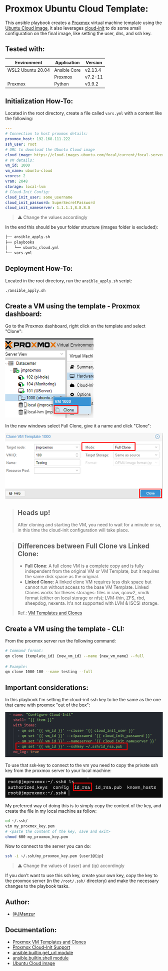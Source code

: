 # Proxmox Ubuntu Cloud Template:

This ansible playbook creates a [Proxmox](https://pve.proxmox.com/wiki/Main_Page) virtual machine template using the [Ubuntu Cloud image](https://cloud-images.ubuntu.com/), it also leverages [cloud-init](https://cloudinit.readthedocs.io/en/latest/) to do some small configuration on the final image, like setting the user, dns, and ssh key.

## Tested with: 

| Environment | Application | Version  |
| ----------------- |-----------|---------|
| WSL2 Ubuntu 20.04 | Ansible Core | v2.13.4  |
|  | Proxmox | v7.2-11  |
| Proxmox | Python | v3.9.2  |

## Initialization How-To:

Located in the root directory, create a file called `vars.yml` with a content like the following:

```yml
---
# Connection to host proxmox details:
proxmox_host: 192.168.111.222
ssh_user: root
# URL to download the Ubuntu Cloud image
cloud_image: https://cloud-images.ubuntu.com/focal/current/focal-server-cloudimg-amd64.img
# VM details:
vm_id: 1000
vm_name: ubuntu-cloud
vcores: 2
vram: 2048
storage: local-lvm
# Cloud-Init Config:
cloud_init_user: some_username
cloud_init_password: SuperSecretPassword
cloud_init_nameserver: 1.1.1.1,8.8.8.8
```
> :warning: Change the values accordingly  

In the end this should be your folder structure (images folder is excluded):

```bash
├── ansible_apply.sh
├── playbooks
│   └── ubuntu_cloud.yml
└── vars.yml
```
## Deployment How-To:

Located in the root directory, run the `ansible_apply.sh` script:

```bash
./ansible_apply.sh
```

## Create a VM using the template - Proxmox dashboard:

Go to the Proxmox dashboard, right click on the template and select "Clone":

![App Screenshot](images/proxmox_cloud_image_3.png)

In the new windows select Full Clone, give it a name and click "Clone":

![App Screenshot](images/proxmox_cloud_image_4.png)

> ## Heads up!
> After cloning and starting the VM, you need to wait for a minute or so, in this time the cloud-init configuration will take place.

> ## Differences between Full Clone vs Linked Clone:
> - **Full Clone**: A full clone VM is a complete copy and is fully independent from the original VM or VM Template, but it requires the same disk space as the original.
> - **Linked Clone**: A linked clone VM requires less disk space but cannot run without access to the base VM Template. Linked Clones works for theses storages: files in raw, qcow2, vmdk format (either on local storage or nfs); LVM-thin, ZFS, rbd, sheepdog, nexenta. It's not supported with LVM & ISCSI storage.
>
> Ref.: [VM Templates and Clones](https://pve.proxmox.com/wiki/VM_Templates_and_Clones)


## Create a VM using the template - CLI:

From the proxmox server run the following command:

```bash
# Command format:
qm clone {template_id} {new_vm_id} --name {new_vm_name} --full

# Example:
qm clone 1000 100 --name testing --full
```

## Important considerations:

In this playbook I'm setting the cloud-init ssh key to be the same as the one that came with proxmox "out of the box":

![App Screenshot](images/proxmox_cloud_image.png)

To use that ssk-key to connect to the vm you need to copy the private ssh key from the proxmox server to your local machine:

![App Screenshot](images/proxmox_cloud_image_2.png)

My preferred way of doing this is to simply copy the content of the key, and create the file in my local machine as follow:

```bash
cd ~/.ssh/
vim my_proxmox_key.pem
# <paste the content of the key, save and exit>
chmod 600 my_proxmox_key.pem
```

Now to connect to the server you can do:
```bash
ssh -i ~/.ssh/my_proxmox_key.pem {user}@{ip}
```
> :warning: Change the values of {user} and {ip} accordingly 

If you don't want to use this ssh key, create your own key, copy the key to the proxmox server (in the `/root/.ssh/` directory) and make the necessary changes to the playbook tasks.

## Author:

- [@JManzur](https://jmanzur.com)

## Documentation:

- [Proxmox VM Templates and Clones](https://pve.proxmox.com/wiki/VM_Templates_and_Clones)
- [Proxmox Cloud-Init Support](https://pve.proxmox.com/wiki/Cloud-Init_Support)
- [ansible.builtin.get_url module](https://docs.ansible.com/ansible/latest/collections/ansible/builtin/get_url_module.html)
- [ansible.builtin.shell module](https://docs.ansible.com/ansible/latest/collections/ansible/builtin/shell_module.html)
- [Ubuntu Cloud image](https://cloud-images.ubuntu.com/)